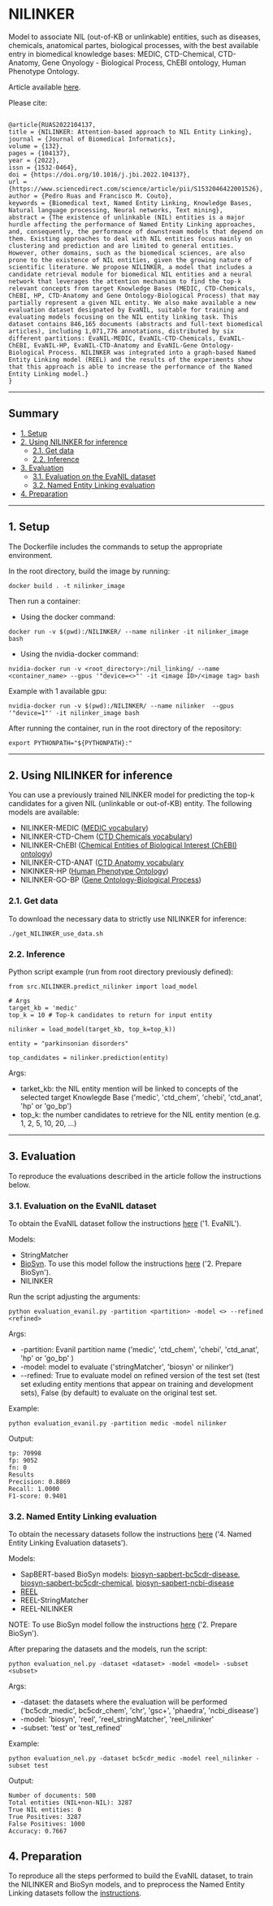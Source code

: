 # NILINKER

Model to associate NIL (out-of-KB or unlinkable) entities, such as diseases, chemicals, anatomical partes, biological processes, with the best available entry in biomedical knowledge bases: MEDIC, CTD-Chemical, CTD-Anatomy, Gene Onyology - Biological Process, ChEBI ontology, Human Phenotype Ontology.

Article available [here](https://www.sciencedirect.com/science/article/pii/S1532046422001526?via%3Dihub).

Please cite:

```

@article{RUAS2022104137,
title = {NILINKER: Attention-based approach to NIL Entity Linking},
journal = {Journal of Biomedical Informatics},
volume = {132},
pages = {104137},
year = {2022},
issn = {1532-0464},
doi = {https://doi.org/10.1016/j.jbi.2022.104137},
url = {https://www.sciencedirect.com/science/article/pii/S1532046422001526},
author = {Pedro Ruas and Francisco M. Couto},
keywords = {Biomedical text, Named Entity Linking, Knowledge Bases, Natural language processing, Neural networks, Text mining},
abstract = {The existence of unlinkable (NIL) entities is a major hurdle affecting the performance of Named Entity Linking approaches, and, consequently, the performance of downstream models that depend on them. Existing approaches to deal with NIL entities focus mainly on clustering and prediction and are limited to general entities. However, other domains, such as the biomedical sciences, are also prone to the existence of NIL entities, given the growing nature of scientific literature. We propose NILINKER, a model that includes a candidate retrieval module for biomedical NIL entities and a neural network that leverages the attention mechanism to find the top-k relevant concepts from target Knowledge Bases (MEDIC, CTD-Chemicals, ChEBI, HP, CTD-Anatomy and Gene Ontology-Biological Process) that may partially represent a given NIL entity. We also make available a new evaluation dataset designated by EvaNIL, suitable for training and evaluating models focusing on the NIL entity linking task. This dataset contains 846,165 documents (abstracts and full-text biomedical articles), including 1,071,776 annotations, distributed by six different partitions: EvaNIL-MEDIC, EvaNIL-CTD-Chemicals, EvaNIL-ChEBI, EvaNIL-HP, EvaNIL-CTD-Anatomy and EvaNIL-Gene Ontology-Biological Process. NILINKER was integrated into a graph-based Named Entity Linking model (REEL) and the results of the experiments show that this approach is able to increase the performance of the Named Entity Linking model.}
}

```
---------------------------------------------------------

## Summary
- [1. Setup](#1)
- [2. Using NILINKER for inference](#2)
    - [2.1. Get data](#2.1)
    - [2.2. Inference](#2.2)
- [3. Evaluation](#3)
  - [3.1. Evaluation on the EvaNIL dataset](#3.1)
  - [3.2. Named Entity Linking evaluation](#3.2)
- [4. Preparation](#4)
  

---------------------------------------------------------

## 1. Setup<a name="1"></a>

The Dockerfile includes the commands to setup the appropriate environment.

In the root directory, build the image by running:

```
docker build . -t nilinker_image
```

Then run a container:

- Using the docker command:

```
docker run -v $(pwd):/NILINKER/ --name nilinker -it nilinker_image bash
```

- Using the nvidia-docker command:

```
nvidia-docker run -v <root_directory>:/nil_linking/ --name <container_name> --gpus '"device=<>"' -it <image ID>/<image tag> bash  
```

Example with 1 available gpu:

```
nvidia-docker run -v $(pwd):/NILINKER/ --name nilinker  --gpus '"device=1"' -it nilinker_image bash  
```

After running the container, run in the root directory of the repository:

```
export PYTHONPATH="${PYTHONPATH}:"
```


---------------------------------------------------------

## 2. Using NILINKER for inference<a name="2"></a>

You can use a previously trained NILINKER model for predicting the top-k candidates for a given NIL (unlinkable or out-of-KB) entity. The following models are available:

- NILINKER-MEDIC ([MEDIC vocabulary](http://ctdbase.org/voc.go?type=disease))
- NILINKER-CTD-Chem ([CTD Chemicals vocabulary](http://ctdbase.org/voc.go?type=chem))
- NILINKER-ChEBI ([Chemical Entities of Biological Interest (ChEBI) ontology](https://www.ebi.ac.uk/chebi/))
- NILINKER-CTD-ANAT ([CTD Anatomy vocabulary](http://ctdbase.org/voc.go?type=anatomy)
- NIKINKER-HP ([Human Phenotype Ontology]())
- NILINKER-GO-BP ([Gene Ontology-Biological Process](http://geneontology.org/))


### 2.1. Get data<a name="2.1"></a>
To download the necessary data to strictly use NILINKER for inference:

```
./get_NILINKER_use_data.sh
```


### 2.2. Inference<a name="2.2"></a>

Python script example (run from root directory previously defined):

```
from src.NILINKER.predict_nilinker import load_model

# Args
target_kb = 'medic' 
top_k = 10 # Top-k candidates to return for input entity

nilinker = load_model(target_kb, top_k=top_k))

entity = "parkinsonian disorders"

top_candidates = nilinker.prediction(entity)
```

Args:
- tarket_kb: the NIL entity mention will be linked to concepts of the selected target Knowlegde Base ('medic', 'ctd_chem', 'chebi', 'ctd_anat', 'hp' or 'go_bp')
- top_k: the number candidates to retrieve for the NIL entity mention (e.g. 1, 2, 5, 10, 20, ...)

---------------------------------------------------------

## 3. Evaluation<a name="3"></a>

To reproduce the evaluations described in the article follow the instructions below.

### 3.1. Evaluation on the EvaNIL dataset<a name="3.1"></a>

To obtain the EvaNIL dataset follow the instructions [here](https://github.com/lasigeBioTM/NILINKER/blob/main/PREPARATION.md) ('1. EvaNIL').

Models:
- StringMatcher
- [BioSyn](https://github.com/dmis-lab/BioSyn). To use this model follow the instructions [here](https://github.com/lasigeBioTM/NILINKER/blob/main/PREPARATION.md) ('2. Prepare BioSyn').
- NILINKER

Run the script adjusting the arguments:

```
python evaluation_evanil.py -partition <partition> -model <> --refined <refined>
```

Args:
- -partition: Evanil partition name ('medic', 'ctd_chem', 'chebi', 'ctd_anat', 'hp' or 'go_bp' )
- -model: model to evaluate ('stringMatcher', 'biosyn' or nilinker')
- --refined: True to evaluate model on refined version of the test set (test set exluding entity mentions that appear on training and development sets), False (by default) to evaluate on the original test set.

Example:

```
python evaluation_evanil.py -partition medic -model nilinker 
```

Output:

```
tp: 70998 
fp: 9052 
fn: 0
Results
Precision: 0.8869
Recall: 1.0000
F1-score: 0.9401
```

### 3.2. Named Entity Linking evaluation<a name="3.2"></a>

To obtain the necessary datasets follow the instructions [here](https://github.com/lasigeBioTM/NILINKER/blob/main/PREPARATION.md) ('4. Named Entity Linking Evaluation datasets').

Models:
- SapBERT-based BioSyn models: [biosyn-sapbert-bc5cdr-disease](https://huggingface.co/dmis-lab/biosyn-sapbert-bc5cdr-disease), [biosyn-sapbert-bc5cdr-chemical](https://huggingface.co/dmis-lab/biosyn-sapbert-bc5cdr-chemical), [biosyn-sapbert-ncbi-disease](https://huggingface.co/dmis-lab/biosyn-sapbert-ncbi-disease)
- [REEL](https://github.com/lasigeBioTM/REEL/blob/master/README.md)
- REEL-StringMatcher
- REEL-NILINKER

NOTE: To use BioSyn model follow the instructions [here](https://github.com/lasigeBioTM/NILINKER/blob/main/PREPARATION.md) ('2. Prepare BioSyn').

After preparing the datasets and the models, run the script:

```
python evaluation_nel.py -dataset <dataset> -model <model> -subset <subset> 
```

Args:
- -dataset: the datasets where the evaluation will be performed ('bc5cdr_medic', bc5cdr_chem', 'chr', 'gsc+', 'phaedra', 'ncbi_disease')
- -model: 'biosyn', 'reel', 'reel_stringMatcher', 'reel_nilinker'
- -subset: 'test' or 'test_refined' 

Example:

```
python evaluation_nel.py -dataset bc5cdr_medic -model reel_nilinker -subset test
```

Output:

```
Number of documents: 500
Total entities (NIL+non-NIL): 3287
True NIL entities: 0
True Positives: 3287
False Positives: 1000
Accuracy: 0.7667
```

## 4. Preparation<a name="4"></a>
To reproduce all the steps performed to build the EvaNIL dataset, to train the NILINKER and BioSyn models, and to preprocess the Named Entity Linking datasets follow the [instructions](https://github.com/lasigeBioTM/NILINKER/blob/main/PREPARATION.md).
